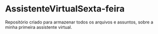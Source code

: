 # AssistenteVirtualSexta-feira
Repositório criado para armazenar todos os arquivos e assuntos, sobre a minha primeira assistente virtual.
